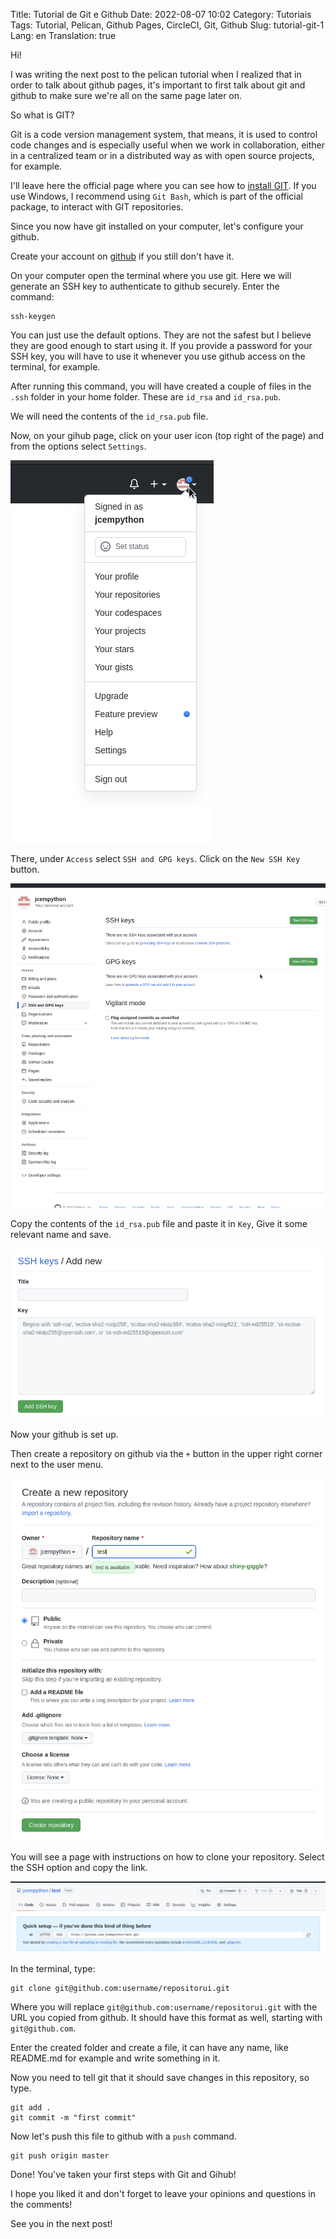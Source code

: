 Title: Tutorial de Git e Github
Date: 2022-08-07 10:02
Category: Tutoriais
Tags: Tutorial, Pelican, Github Pages, CircleCI, Git, Github
Slug: tutorial-git-1
Lang: en
Translation: true

Hi!

I was writing the next post to the pelican tutorial when I realized that in order to talk about github pages, it's important to first talk about git and github to make sure we're all on the same page later on.

So what is GIT?

Git is a code version management system, that means, it is used to control code changes and is especially useful when we work in collaboration, either in a centralized team or in a distributed way as with open source projects, for example.

I'll leave here the official page where you can see how to [install GIT](https://git-scm.com/book/pt-br/v2/Come%C3%A7ando-Instalando-o-Git). If you use Windows, I recommend using `Git Bash`, which is part of the official package, to interact with GIT repositories.

Since you now have git installed on your computer, let's configure your github.

Create your account on [github](https://github.com) if you still don't have it.

On your computer open the terminal where you use git. Here we will generate an SSH key to authenticate to github securely. Enter the command:

    ssh-keygen

You can just use the default options. They are not the safest but I believe they are good enough to start using it. If you provide a password for your SSH key, you will have to use it whenever you use github access on the terminal, for example.

After running this command, you will have created a couple of files in the `.ssh` folder in your home folder. These are `id_rsa` and `id_rsa.pub`.

We will need the contents of the `id_rsa.pub` file.

Now, on your gihub page, click on your user icon (top right of the page) and from the options select `Settings`.

![Github User Settings](/images/githubUserMenu.png)

There, under `Access` select `SSH and GPG keys`. Click on the `New SSH Key` button.

![Github Add SSH](/images/githubAddSSH.png)

Copy the contents of the `id_rsa.pub` file and paste it in `Key`, Give it some relevant name and save.

![Github Save SSH](/images/githubSaveKey.png)

Now your github is set up.

Then create a repository on github via the `+` button in the upper right corner next to the user menu.

![Github creates repository](/images/githubCriaRepo.png)

You will see a page with instructions on how to clone your repository. Select the SSH option and copy the link.

![Github clones Repo](/images/githubCloneRepo.png)

In the terminal, type:

    git clone git@github.com:username/repositorui.git

Where you will replace `git@github.com:username/repositorui.git` with the URL you copied from github. It should have this format as well, starting with `git@github.com`.

Enter the created folder and create a file, it can have any name, like README.md for example and write something in it.

Now you need to tell git that it should save changes in this repository, so type.

    git add .
    git commit -m "first commit"

Now let's push this file to github with a `push` command.

    git push origin master

Done! You've taken your first steps with Git and Gihub!

I hope you liked it and don't forget to leave your opinions and questions in the comments!

See you in the next post!
